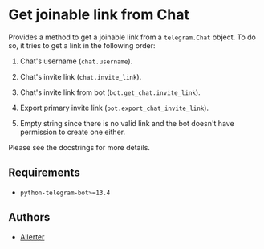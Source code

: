 # Get joinable link from Chat

Provides a method to get a joinable link from a `telegram.Chat` object. To do so, it tries
to get a link in the following order:
 1. Chat's username (`chat.username`).

 2. Chat's invite link (`chat.invite_link`).

 3. Chat's invite link from bot (`bot.get_chat.invite_link`).

 4. Export primary invite link (`bot.export_chat_invite_link`).
 
 5. Empty string since there is no valid link and the bot doesn't have permission
   to create one either.

Please see the docstrings for more details.

## Requirements

*   `python-telegram-bot>=13.4`

## Authors

*   [Allerter](https://github.com/allerter)
